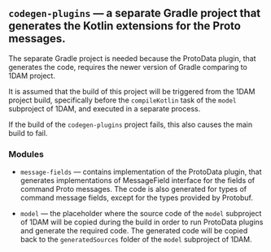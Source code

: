 ## `codegen-plugins` — a separate Gradle project that generates the Kotlin extensions for the Proto messages.

The separate Gradle project is needed because the ProtoData plugin, 
that generates the code, requires the newer version of Gradle 
comparing to 1DAM project.

It is assumed that the build of this project will be triggered
from the 1DAM project build, specifically before the `compileKotlin`
task of the `model` subproject of 1DAM, and executed 
in a separate process.

If the build of the `codegen-plugins` project fails, this also
causes the main build to fail.

### Modules

* `message-fields` — contains implementation of the ProtoData
plugin, that generates implementations of MessageField interface for 
the fields of command Proto messages. The code is also generated for 
types of command message fields, except for the types provided by Protobuf.

* `model` — the placeholder where the source code of the `model` 
subproject of 1DAM will be copied during the build in order to run
ProtoData plugins and generate the required code. The generated code 
will be copied back to the `generatedSources` folder of the `model`
subproject of 1DAM.
